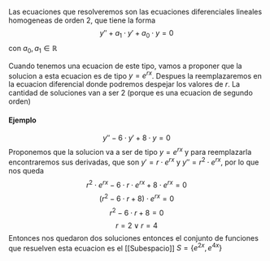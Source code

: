 Las ecuaciones que resolveremos son las ecuaciones diferenciales lineales homogeneas de orden 2, que tiene la forma 
$$y'' + a_1 \cdot y' +a_0 \cdot y = 0$$
con $a_0, a_1 \in \mathbb{R}$

Cuando tenemos una ecuacion de este tipo, vamos a proponer que la solucion a esta ecuacion es de tipo $y = e^{rx}$. Despues la reemplazaremos en la ecuacion diferencial donde podremos despejar los valores de $r$. La cantidad de soluciones van a ser 2 (porque es una ecuacion de segundo orden)

#### Ejemplo
$$y'' - 6 \cdot y' + 8 \cdot y = 0$$
Proponemos que la solucion va a ser de tipo $y = e^{rx}$ y para reemplazarla encontraremos sus derivadas, que son $y' = r\cdot e ^{rx}$ y $y'' = r^2 \cdot e^{rx}$, por lo que nos queda
$$r^2 \cdot e^{rx} - 6 \cdot r\cdot e ^{rx} + 8 \cdot e^{rx} = 0$$
$$(r^2 - 6 \cdot r + 8) \cdot e^{rx} = 0$$
$$r^2 - 6 \cdot r + 8 = 0$$
$$r = 2 \lor r = 4$$
Entonces nos quedaron dos soluciones entonces el conjunto de funciones que resuelven esta ecuacion es el [[Subespacio]] $S=\{e^{2x}, e^{4x}\}$

